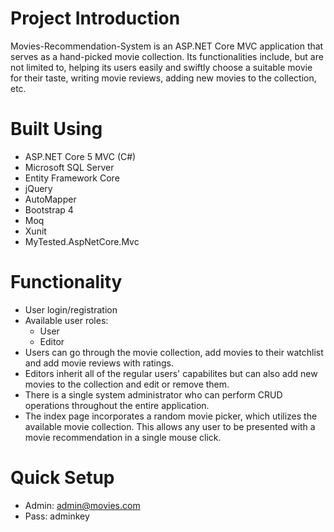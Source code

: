 # Project Introduction
Movies-Recommendation-System is an ASP.NET Core MVC application that serves as a hand-picked movie collection. 
Its functionalities include, but are not limited to, helping its users easily and swiftly choose a suitable movie for their taste, writing movie reviews, adding new movies to the collection, etc.
# Built Using
* ASP.NET Core 5 MVC (C#)
* Microsoft SQL Server
* Entity Framework Core
* jQuery
* AutoMapper
* Bootstrap 4
* Moq
* Xunit
* MyTested.AspNetCore.Mvc
# Functionality
* User login/registration
* Available user roles:
  * User
  * Editor
* Users can go through the movie collection, add movies to their watchlist and add movie reviews with ratings.
* Editors inherit all of the regular users' capabilites but can also add new movies to the collection and edit or remove them.
* There is a single system administrator who can perform CRUD operations throughout the entire application.
* The index page incorporates a random movie picker, which utilizes the available movie collection. This allows any user to be presented with a movie recommendation in a single mouse click.
# Quick Setup
* Admin: admin@movies.com
* Pass: adminkey
